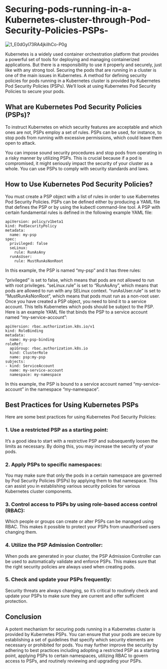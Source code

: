 # Securing-pods-running-in-a-Kubernetes-cluster-through-Pod-Security-Policies-PSPs-
![1_E0dGyl73RA4jkilhCo-P0g](https://github.com/Ahmad0492/Securing-pods-running-in-a-Kubernetes-cluster-through-Pod-Security-Policies-PSPs-/assets/106924407/237a599d-708a-410d-84c0-f0d75bf6afc5)

Kubernetes is a widely used container orchestration platform that provides a powerful set of tools for deploying and managing containerized applications. But there is a responsibility to use it properly and securely, just like with any strong tool. Securing the pods that are running in a cluster is one of the main issues in Kubernetes. A method for defining security policies for pods running in a Kubernetes cluster is provided by Kubernetes Pod Security Policies (PSPs). We’ll look at using Kubernetes Pod Security Policies to secure your pods.

## What are Kubernetes Pod Security Policies (PSPs)?
To instruct Kubernetes on which security features are acceptable and which ones are not, PSPs employ a set of rules. PSPs can be used, for instance, to stop pods from running with excessive permissions, which could leave them open to attack.

You can impose sound security procedures and stop pods from operating in a risky manner by utilizing PSPs. This is crucial because if a pod is compromised, it might seriously impact the security of your cluster as a whole. You can use PSPs to comply with security standards and laws.

## How to Use Kubernetes Pod Security Policies?
You must create a PSP object with a list of rules in order to use Kubernetes Pod Security Policies. PSPs can be defined either by producing a YAML file that defines the PSP or by using the kubectl command-line tool. A PSP with certain fundamental rules is defined in the following example YAML file:

```
apiVersion: policy/v1beta1
kind: PodSecurityPolicy
metadata:
  name: my-psp
spec:
  privileged: false
  seLinux:
    rule: RunAsAny
  runAsUser:
    rule: MustRunAsNonRoot
```


In this example, the PSP is named “my-psp” and it has three rules:

“privileged” is set to false, which means that pods are not allowed to run with root privileges.
“seLinux.rule” is set to “RunAsAny”, which means that pods are allowed to run with any SELinux context.
“runAsUser.rule” is set to “MustRunAsNonRoot”, which means that pods must run as a non-root user.
Once you have created a PSP object, you need to bind it to a service account. This tells Kubernetes which pods should be subject to the PSP. Here is an example YAML file that binds the PSP to a service account named “my-service-account”:

```
apiVersion: rbac.authorization.k8s.io/v1
kind: RoleBinding
metadata:
  name: my-psp-binding
roleRef:
  apiGroup: rbac.authorization.k8s.io
  kind: ClusterRole
  name: psp:my-psp
subjects:
- kind: ServiceAccount
  name: my-service-account
  namespace: my-namespace
```
In this example, the PSP is bound to a service account named “my-service-account” in the namespace “my-namespace”.


## Best Practices for Using Kubernetes PSPs
Here are some best practices for using Kubernetes Pod Security Policies:

### 1. Use a restricted PSP as a starting point:
It’s a good idea to start with a restrictive PSP and subsequently loosen the limits as necessary. By doing this, you may increase the security of your pods.

### 2. Apply PSPs to specific namespaces:
You may make sure that only the pods in a certain namespace are governed by Pod Security Policies (PSPs) by applying them to that namespace. This can assist you in establishing various security policies for various Kubernetes cluster components.

### 3. Control access to PSPs by using role-based access control (RBAC):
Which people or groups can create or alter PSPs can be managed using RBAC. This makes it possible to protect your PSPs from unauthorised users changing them.

### 4. Utilize the PSP Admission Controller:
When pods are generated in your cluster, the PSP Admission Controller can be used to automatically validate and enforce PSPs. This makes sure that the right security policies are always used when creating pods.

### 5. Check and update your PSPs frequently:
Security threats are always changing, so it’s critical to routinely check and update your PSPs to make sure they are current and offer sufficient protection.

## Conclusion
A potent mechanism for securing pods running in a Kubernetes cluster is provided by Kubernetes PSPs. You can ensure that your pods are secure by establishing a set of guidelines that specify which security elements are necessary or prohibited for pods. You may further improve the security by adhering to best practices including adopting a restricted PSP as a starting point, applying PSPs to certain namespaces, utilizing RBAC to govern access to PSPs, and routinely reviewing and upgrading your PSPs.
